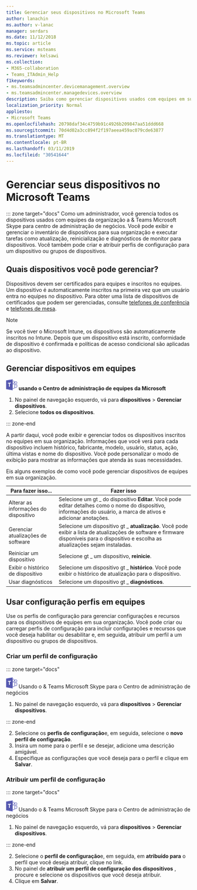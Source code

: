 ```yaml
---
title: Gerenciar seus dispositivos no Microsoft Teams
author: lanachin
ms.author: v-lanac
manager: serdars
ms.date: 11/12/2018
ms.topic: article
ms.service: msteams
ms.reviewer: kelsawi
ms.collection:
- M365-collaboration
- Teams_ITAdmin_Help
f1keywords:
- ms.teamsadmincenter.devicemanagement.overview
- ms.teamsadmincenter.managedevices.overview
description: Saiba como gerenciar dispositivos usados com equipes em sua organização.
localization_priority: Normal
appliesto:
- Microsoft Teams
ms.openlocfilehash: 20798daf34c4759b91c4926b209847aa51ddd668
ms.sourcegitcommit: 70d4d02a3cc894f2f197aeea459ac079cde63877
ms.translationtype: MT
ms.contentlocale: pt-BR
ms.lasthandoff: 03/11/2019
ms.locfileid: "30541644"
---
```

# <a name="manage-your-devices-in-microsoft-teams"></a>Gerenciar seus dispositivos no Microsoft Teams

::: zone target="docs"
Como um administrador, você gerencia todos os dispositivos usados com equipes da organização a & Teams Microsoft Skype para centro de administração de negócios. Você pode exibir e gerenciar o inventário de dispositivos para sua organização e executar tarefas como atualização, reinicialização e diagnósticos de monitor para dispositivos. Você também pode criar e atribuir perfis de configuração para um dispositivo ou grupos de dispositivos. 

## <a name="what-devices-can-you-manage"></a>Quais dispositivos você pode gerenciar?
Dispositivos devem ser certificados para equipes e inscritos no equipes. Um dispositivo é automaticamente inscritos na primeira vez que um usuário entra no equipes no dispositivo. Para obter uma lista de dispositivos de certificados que podem ser gerenciadas, consulte [telefones de conferência](https://products.office.com/en-us/microsoft-teams/across-devices/devices/category?devicetype=16) e [telefones de mesa](https://products.office.com/en-us/microsoft-teams/across-devices/devices/category?devicetype=34).

> [!NOTE]
> Se você tiver o Microsoft Intune, os dispositivos são automaticamente inscritos no Intune. Depois que um dispositivo está inscrito, conformidade de dispositivo é confirmada e políticas de acesso condicional são aplicadas ao dispositivo. 

## <a name="manage-devices-in-teams"></a>Gerenciar dispositivos em equipes

![as equipes de logotipo-30x30.png](media/teams-logo-30x30.png) **usando o Centro de administração de equipes da Microsoft**

1. No painel de navegação esquerdo, vá para **dispositivos** > **Gerenciar dispositivos**.
2. Selecione **todos os dispositivos**.  

::: zone-end

 A partir daqui, você pode exibir e gerenciar todos os dispositivos inscritos no equipes em sua organização. Informações que você verá para cada dispositivo incluem histórico, fabricante, modelo, usuário, status, ação, última vistas e nome do dispositivo. Você pode personalizar o modo de exibição para mostrar as informações que atenda às suas necessidades.

 Eis alguns exemplos de como você pode gerenciar dispositivos de equipes em sua organização.  
    
|Para fazer isso...  |Fazer isso |
|---------|---------|
|Alterar as informações do dispositivo   | Selecione um gt _ do dispositivo **Editar**. Você pode editar detalhes como o nome do dispositivo, informações do usuário, a marca de ativos e adicionar anotações.     |
|Gerenciar atualizações de software   |Selecione um dispositivo gt _ **atualização**. Você pode exibir a lista de atualizações de software e firmware disponíveis para o dispositivo e escolha as atualizações sejam instaladas.    |
|Reiniciar um dispositivo   |Selecione gt _ um dispositivo, **reinicie**.          |
|Exibir o histórico de dispositivo  | Selecione um dispositivo gt _ **histórico**. Você pode exibir o histórico de atualização para o dispositivo.     |
|Usar diagnósticos  | Selecione um dispositivo gt _ **diagnósticos**.        |

## <a name="use-configuration-profiles-in-teams"></a>Usar configuração perfis em equipes

Use os perfis de configuração para gerenciar configurações e recursos para os dispositivos de equipes em sua organização. Você pode criar ou carregar perfis de configuração para incluir configurações e recursos que você deseja habilitar ou desabilitar e, em seguida, atribuir um perfil a um dispositivo ou grupos de dispositivos. 

### <a name="create-a-configuration-profile"></a>Criar um perfil de configuração

::: zone target="docs"

![as equipes de logotipo-30x30.png](media/teams-logo-30x30.png) Usando o & Teams Microsoft Skype para o Centro de administração de negócios

1. No painel de navegação esquerdo, vá para **dispositivos** > **Gerenciar dispositivos**.

::: zone-end

2. Selecione os **perfis de configuração**e, em seguida, selecione o **novo perfil de configuração**.
3. Insira um nome para o perfil e se desejar, adicione uma descrição amigável.
4. Especifique as configurações que você deseja para o perfil e clique em **Salvar**.

### <a name="assign-a-configuration-profile"></a>Atribuir um perfil de configuração

::: zone target="docs"

![as equipes de logotipo-30x30.png](media/teams-logo-30x30.png) Usando o & Teams Microsoft Skype para o Centro de administração de negócios

1. No painel de navegação esquerdo, vá para **dispositivos** > **Gerenciar dispositivos**.

::: zone-end

2. Selecione o **perfil de configuração**e, em seguida, em **atribuído para** o perfil que você deseja atribuir, clique no link.  
3. No painel de **atribuir um perfil de configuração dos dispositivos** , procure e selecione os dispositivos que você deseja atribuir.
4. Clique em **Salvar**.

